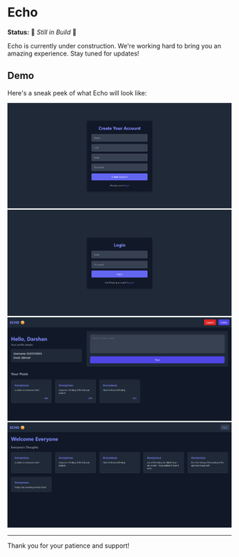 # Echo

**Status:** 🚧 *Still in Build* 🚧

Echo is currently under construction. We're working hard to bring you an amazing experience. Stay tuned for updates!

## Demo

Here's a sneak peek of what Echo will look like:

![Demo 1](demo/d1.png)
![Demo 2](demo/d2.png)
![Demo 3](demo/d3.png)
![Demo 4](demo/d4.png)

---

Thank you for your patience and support!
